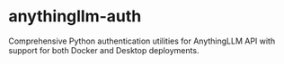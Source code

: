 # anythingllm-auth
Comprehensive Python authentication utilities for AnythingLLM API with support for both Docker and Desktop deployments.
